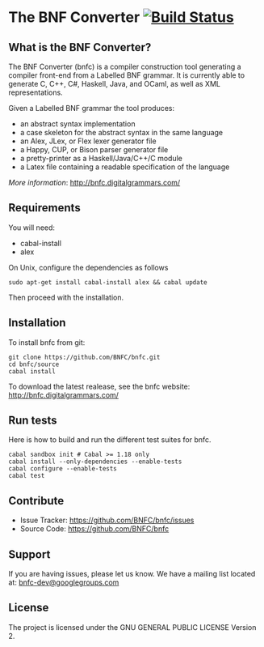The BNF Converter [![Build Status](https://travis-ci.org/BNFC/bnfc.png?branch=master)](https://travis-ci.org/BNFC/bnfc)
=================

What is the BNF Converter?
--------------------------

The BNF Converter (bnfc) is a compiler construction tool generating a compiler
front-end from a Labelled BNF grammar. It is currently able to generate C, C++,
C#, Haskell, Java, and OCaml, as well as XML representations.

Given a Labelled BNF grammar the tool produces:
- an abstract syntax implementation
- a case skeleton for the abstract syntax in the same language
- an Alex, JLex, or Flex lexer generator file
- a Happy, CUP, or Bison parser generator file
- a pretty-printer as a Haskell/Java/C++/C module
- a Latex file containing a readable specification of the language

*More information*: http://bnfc.digitalgrammars.com/

Requirements
------------

You will need:

* cabal-install
* alex

On Unix, configure the dependencies as follows

    sudo apt-get install cabal-install alex && cabal update

Then proceed with the installation.

Installation
------------

To install bnfc from git:

    git clone https://github.com/BNFC/bnfc.git
    cd bnfc/source
    cabal install

To download the latest realease, see the bnfc website: http://bnfc.digitalgrammars.com/

Run tests
---------

Here is how to build and run the different test suites for bnfc.

    cabal sandbox init # Cabal >= 1.18 only
    cabal install --only-dependencies --enable-tests
    cabal configure --enable-tests
    cabal test

Contribute
----------

- Issue Tracker: https://github.com/BNFC/bnfc/issues
- Source Code: https://github.com/BNFC/bnfc

Support
-------

If you are having issues, please let us know.
We have a mailing list located at: bnfc-dev@googlegroups.com

License
-------

The project is licensed under the GNU GENERAL PUBLIC LICENSE Version 2.

